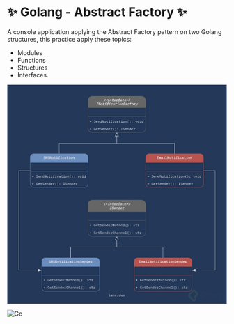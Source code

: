# ✨ Golang - Abstract Factory ✨
A console application applying the Abstract Factory pattern on two Golang structures, this practice apply these topics:
* Modules
* Functions
* Structures
* Interfaces. 

<img align="center" src="https://github.com/Ari-Qu3sadillas/Go_AbstractFactory_PlatziTutorial/blob/main/repo_assets/Abstract_Diagram.jpg" width="700px"/> 

![Go](https://img.shields.io/badge/go-%2300ADD8.svg?style=for-the-badge&logo=go&logoColor=white)

